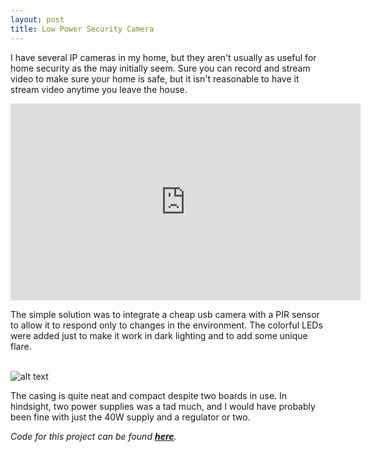 ```yaml
---
layout: post
title: Low Power Security Camera
---
```

I have several IP cameras in my home, but they aren't usually as useful for home security as the may initially seem. Sure you can record and stream video to make sure your home is safe, but it isn't reasonable to have it stream video anytime you leave the house.

<iframe width="560" height="315" src="https://www.youtube-nocookie.com/embed/_G1y78guTC0?rel=0" frameborder="0" allow="autoplay; encrypted-media" allowfullscreen></iframe>

 The simple solution was to integrate a cheap usb camera with a PIR sensor to allow it to respond only to changes in the environment. The colorful LEDs were added just to make it work in dark lighting and to add some unique flare.  
<br />

![alt text](/assets/projects/camera.jpg)


The casing is quite neat and compact despite two boards in use. In hindsight, two power supplies was a tad much, and I would have probably been fine with just the 40W supply and a regulator or two.



*Code for this project can be found **[here](https://github.com/sshafeez/securityCamera)**.*

